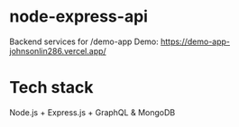 # node-express-api
Backend services for /demo-app
Demo: https://demo-app-johnsonlin286.vercel.app/

# Tech stack
Node.js + Express.js + GraphQL & MongoDB
